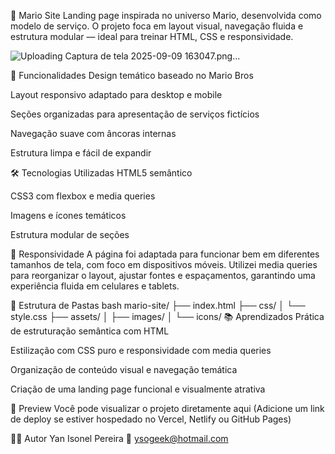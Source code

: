 🍄 Mario Site
Landing page inspirada no universo Mario, desenvolvida como modelo de serviço. O projeto foca em layout visual, navegação fluida e estrutura modular — ideal para treinar HTML, CSS e responsividade.

![Uploading Captura de tela 2025-09-09 163047.png…]()

🚀 Funcionalidades
Design temático baseado no Mario Bros

Layout responsivo adaptado para desktop e mobile

Seções organizadas para apresentação de serviços fictícios

Navegação suave com âncoras internas

Estrutura limpa e fácil de expandir

🛠️ Tecnologias Utilizadas
HTML5 semântico

CSS3 com flexbox e media queries

Imagens e ícones temáticos

Estrutura modular de seções

📱 Responsividade
A página foi adaptada para funcionar bem em diferentes tamanhos de tela, com foco em dispositivos móveis. Utilizei media queries para reorganizar o layout, ajustar fontes e espaçamentos, garantindo uma experiência fluida em celulares e tablets.

📁 Estrutura de Pastas
bash
mario-site/
├── index.html
├── css/
│   └── style.css
├── assets/
│   ├── images/
│   └── icons/
📚 Aprendizados
Prática de estruturação semântica com HTML

Estilização com CSS puro e responsividade com media queries

Organização de conteúdo visual e navegação temática

Criação de uma landing page funcional e visualmente atrativa

📸 Preview
Você pode visualizar o projeto diretamente aqui (Adicione um link de deploy se estiver hospedado no Vercel, Netlify ou GitHub Pages)

👨‍💻 Autor
Yan Isonel Pereira 📧 ysogeek@hotmail.com
